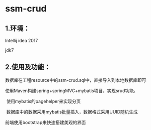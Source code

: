 # ssm-crud
## 1.环境： 

Intellij idea 2017

jdk7

## 2.使用及功能：

  数据库在工程resource中的ssm-crud.sql中，直接导入到本地数据库即可

  使用Maven构建spring+springMVC+mybatis项目，实现srud功能。

  使用mybatis的pagehelper来实现分页
  
  数据库中的数据采用mybatis批量插入，数据格式采用UUID随机生成
  
  前端使用bootstrap来快速搭建美观的界面
  
  
 
 
 


